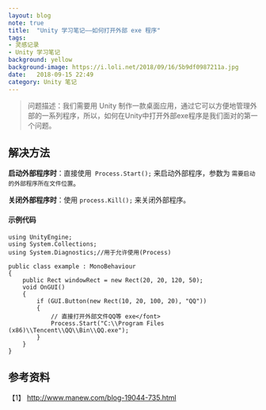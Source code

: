 ```yaml
---
layout: blog  
note: true  
title:  "Unity 学习笔记——如何打开外部 exe 程序"  
tags:  
- 灵感记录  
- Unity 学习笔记  
background: yellow  
background-image: https://i.loli.net/2018/09/16/5b9df0987211a.jpg
date:   2018-09-15 22:49   
category: Unity 笔记
---
```

>问题描述：我们需要用 Unity 制作一款桌面应用，通过它可以方便地管理外部的一系列程序，所以，如何在Unity中打开外部exe程序是我们面对的第一个问题。

## 解决方法

**启动外部程序时**：直接使用` Process.Start();` 来启动外部程序，参数为 `需要启动的外部程序所在文件位置`。

**关闭外部程序时**：使用 `process.Kill();` 来关闭外部程序。

#### 示例代码
```
using UnityEngine;
using System.Collections;
using System.Diagnostics;//用于允许使用(Process)

public class example : MonoBehaviour
{
    public Rect windowRect = new Rect(20, 20, 120, 50);
    void OnGUI()
    {
        if (GUI.Button(new Rect(10, 20, 100, 20), "QQ"))
        {
            // 直接打开外部文件QQ等 exe</font>
            Process.Start("C:\\Program Files (x86)\\Tencent\\QQ\\Bin\\QQ.exe");
        }
    }
}
```

## 参考资料

【1】 http://www.manew.com/blog-19044-735.html